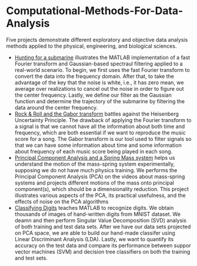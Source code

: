 # Computational-Methods-For-Data-Analysis
Five projects demonstrate different exploratory and objective data analysis methods applied to the physical, engineering, and biological sciences.
* [Hunting for a submarine](https://github.com/yuminyin/Computational-Methods-For-Data-Analysis/tree/main/Hunting%20for%20a%20submarine "Hunting for a submarine") illustrates the MATLAB implementation of a fast Fourier transform and Gaussian-based spectraul filtering applied to a real-world scenario. To begin, we first uses the fast Fourier transform to convert the data into the frequency domain. After that, to take the advantage of the key that the noise is white, i.e., it has zero mean, we average over realizations to cancel out the noise in order to figure out the center frequency. Lastly, we define our filter as the Gaussian function and determine the trajectory of the submarine by filtering the data around the center frequency. 
* [Rock & Roll and the Gabor transform](https://github.com/yuminyin/Computational-Methods-For-Data-Analysis/tree/main/Rock%20%26%20Roll%20and%20the%20Gabor%20transform "Rock & Roll and the Gabor transform") battles against the Heisenberg Uncertainty Principle. The drawback of applying the Fourier transform to a signal is that we cannot have all the information about both time and frequency, which are both essential if we want to reproduce the music score for a song. The Gabor transform is our tool used to filter signals so that we can have some information about time and some information about frequency of each music score being played in each song. 
* [Principal Component Analysis and a Spring Mass system](https://github.com/yuminyin/Computational-Methods-For-Data-Analysis/tree/main/Principal%20Component%20Analysis%20and%20a%20Spring%20Mass%20system "Principal Component Analysis and a Spring Mass system") helps us understand the motion of the mass-spring system experimentally, supposing we do not have much physics training. We performs the Principal Component Analysis (PCA) on the videos about mass-spring systems and projects different motions of the mass onto principal component(s), which should be a dimensionality reduction. This project illustrates various aspects of the PCA, its practical usefulness, and the effects of noise on the PCA algorithms
* [Classifying Digits](https://github.com/yuminyin/Computational-Methods-For-Data-Analysis/tree/main/Classifying%20Digits "Classifying Digits") teaches MATLAB to recognize digits. We obtain thousands of images of hand-written digits from MNIST dataset. We deamn and then perform Singular Value Decomposition (SVD) analysis of both training and test data sets. After we have our data sets projected on PCA space, we are able to build our hand-made classifer using Linear Discriminant Analysis (LDA). Lastly, we want to quantify its accuracy on the test data and compare its performance between suppor vector machines (SVM) and decision tree classifiers on both the training and test sets.
